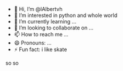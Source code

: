 - 👋 Hi, I’m @lAlbertvh
- 👀 I’m interested in python and whole world
- 🌱 I’m currently learning ...
- 💞️ I’m looking to collaborate on ...
- 📫 How to reach me ...
- 😄 Pronouns: ...
- ⚡ Fun fact: i like skate
<!---
lAlbertvh/lAlbertvh is a ✨ special ✨ repository because its `README.md` (this file) appears on your GitHub profile.
You can click the Preview link to take a look at your changes.
--->
so so
